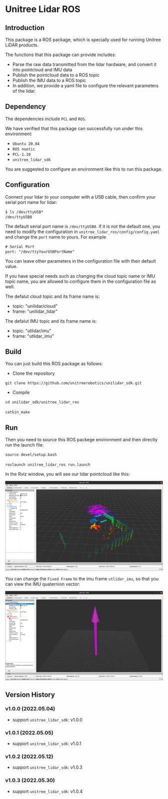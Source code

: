 # Unitree Lidar ROS

## Introduction
This package is a ROS package, which is specially used for running Unitree LiDAR products.


The functions that this package can provide includes:
- Parse the raw data transmitted from the lidar hardware, and convert it into pointcloud and IMU data
- Publish the pointcloud data to a ROS topic
- Publish the IMU data to a ROS topic
- In addition, we provide a yaml file to configure the relevant parameters of the lidar.

## Dependency
The dependencies include `PCL` and `ROS`.

We have verified that this package can successfully run under this environment:
- `Ubuntu 20.04` 
- `ROS noetic`
- `PCL-1.10`
- `unitree_lidar_sdk`

You are suggested to configure an environment like this to run this package.


## Configuration

Connect your lidar to your computer with a USB cable, then confirm your serial port name for lidar:
```
$ ls /dev/ttyUSB*
/dev/ttyUSB0
```

The default serial port name is `/dev/ttyUSB0`.
If it is not the default one, you need to modify the configuration  in `unitree_lidar_ros/config/config.yaml`
and change the `port` name to yours. For example
```
# Serial Port
port: "/dev/ttyYourUSBPortName"
```

You can leave other parameters in the configuration file with their default value.

If you have special needs such as changing the cloud topic name or IMU topic name, you are allowed to configure them in the configuration file as well. 

The defalut cloud topic and its frame name is:
- topic: "unilidar/cloud"
- frame: "unilidar_lidar"

The defalut IMU topic and its frame name is:
- topic: "utlidar/imu"
- frame: "utlidar_imu"
  
## Build
You can just build this ROS package as follows:
- Clone the repository
```
git clone https://github.com/unitreerobotics/unilidar_sdk.git
```

- Compile
```
cd unilidar_sdk/unitree_lidar_ros

catkin_make
```


## Run
Then you need to source this ROS packege environment and then directly run the launch file:
```
source devel/setup.bash

roslaunch unitree_lidar_ros run.launch
```

In the Rviz window, you will see our lidar pointcloud like this:

![img](./docs/cloud.png)

You can change the `Fixed Frame` to the imu frame `utlidar_imu`, so that you can view the IMU quaternion vector:

![img](./docs/imu.png)

## Version History

### v1.0.0 (2022.05.04)
- support `unitree_lidar_sdk`: v1.0.0

### v1.0.1 (2022.05.05)
- support `unitree_lidar_sdk`: v1.0.1

### v1.0.2 (2022.05.12)
- support `unitree_lidar_sdk`: v1.0.3

### v1.0.3 (2022.05.30)
- support `unitree_lidar_sdk`: v1.0.4

